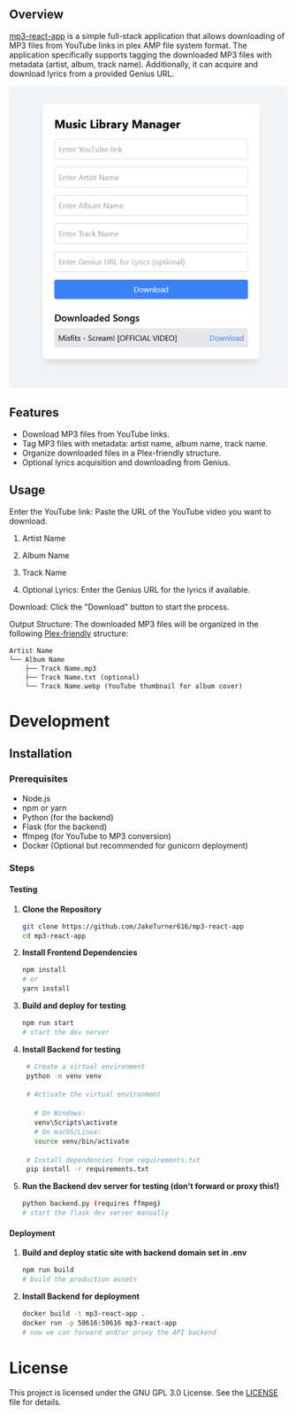 ## Overview
[mp3-react-app](https://github.com/JakeTurner616/mp3-react-app) is a simple full-stack application that allows downloading of MP3 files from YouTube links in plex AMP file system format. The application specifically supports tagging the downloaded MP3 files with metadata (artist, album, track name). Additionally, it can acquire and download lyrics from a provided Genius URL.

![mp3-react-app](https://raw.githubusercontent.com/JakeTurner616/mp3-react-app/f6847f4b3f3067fb48cc2c64e05dd1c12ac4d440/docs/mlm.PNG)

## Features
- Download MP3 files from YouTube links.
- Tag MP3 files with metadata: artist name, album name, track name.
- Organize downloaded files in a Plex-friendly structure.
- Optional lyrics acquisition and downloading from Genius.

## Usage

Enter the YouTube link: Paste the URL of the YouTube video you want to download.

1. Artist Name

2. Album Name

3. Track Name

4. Optional Lyrics: Enter the Genius URL for the lyrics if available.

Download: Click the "Download" button to start the process.

Output Structure:
The downloaded MP3 files will be organized in the following [Plex-friendly](https://support.plex.tv/articles/200265296-adding-music-media-from-folders/) structure:

```artist_album_track.zip
Artist Name
└── Album Name
    ├── Track Name.mp3
    ├── Track Name.txt (optional)
    └── Track Name.webp (YouTube thumbnail for album cover)
```

# Development

## Installation

### Prerequisites
- Node.js
- npm or yarn
- Python (for the backend)
- Flask (for the backend)
- ffmpeg (for YouTube to MP3 conversion)
- Docker (Optional but recommended for gunicorn deployment)

### Steps

#### Testing

1. **Clone the Repository**
   ```sh
   git clone https://github.com/JakeTurner616/mp3-react-app
   cd mp3-react-app
   ```

2. **Install Frontend Dependencies**
   ```sh
   npm install
   # or
   yarn install
   ```

3. **Build and deploy for testing**
   ```sh
   npm run start
   # start the dev server
   ```

4. **Install Backend for testing**
   ```sh
    # Create a virtual environment
    python -m venv venv
    
    # Activate the virtual environment
   
      # On Windows:
      venv\Scripts\activate
      # On macOS/Linux:
      source venv/bin/activate
    
    # Install dependencies from requirements.txt
    pip install -r requirements.txt
   ```

5. **Run the Backend dev server for testing (don't forward or proxy this!)**
   ```sh
   python backend.py (requires ffmpeg)
   # start the flask dev server manually
   ```

#### Deployment

1. **Build and deploy static site with backend domain set in .env**
   ```sh
   npm run build
   # build the production assets
   ```

2. **Install Backend for deployment**
   ```sh
   docker build -t mp3-react-app .
   docker run -p 50616:50616 mp3-react-app
   # now we can forward and/or proxy the API backend
   ```

# License
This project is licensed under the GNU GPL 3.0 License. See the [LICENSE](https://github.com/JakeTurner616/mp3-react-app/blob/master/LICENSE) file for details.
